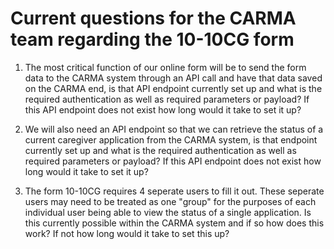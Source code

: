 # Current questions for the CARMA team regarding the 10-10CG form


1. The most critical function of our online form will be to send the form data to the CARMA system through an API call and
have that data saved on the CARMA end, is that API endpoint currently set up and what is the required authentication as well
as required parameters or payload? If this API endpoint does not exist how long would it take to set it up?


2. We will also need an API endpoint so that we can retrieve the status of a current caregiver application from the CARMA
system, is that endpoint currently set up and what is the required authentication as well as required parameters or payload?
If this API endpoint does not exist how long would it take to set it up?

3. The form 10-10CG requires 4 seperate users to fill it out. These seperate users may need to be treated as one "group"
for the purposes of each individual user being able to view the status of a single application. Is this currently
possible within the CARMA system and if so how does this work? If not how long would it take to set this up?
